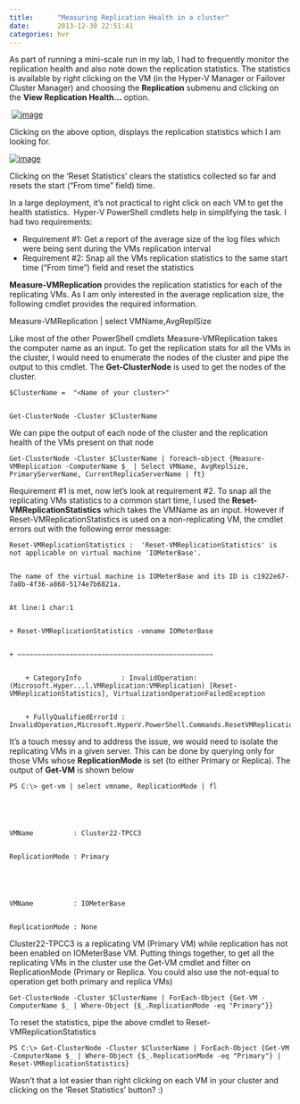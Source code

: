 ```yaml
---
title:      "Measuring Replication Health in a cluster"
date:       2013-12-30 22:51:41
categories: hvr
---
```

As part of running a mini-scale run in my lab, I had to frequently monitor the replication health and also note down the replication statistics. The statistics is available by right clicking on the VM (in the Hyper-V Manager or Failover Cluster Manager) and choosing the **Replication** submenu and clicking on the **View Replication Health…** option.

 [![image](https://msdnshared.blob.core.windows.net/media/TNBlogsFS/prod.evol.blogs.technet.com/CommunityServer.Blogs.Components.WeblogFiles/00/00/00/50/45/metablogapi/image_thumb_715D2FC2.png)](https://msdnshared.blob.core.windows.net/media/TNBlogsFS/prod.evol.blogs.technet.com/CommunityServer.Blogs.Components.WeblogFiles/00/00/00/50/45/metablogapi/image_5F7E0B44.png)

Clicking on the above option, displays the replication statistics which I am looking for. 

[![image](https://msdnshared.blob.core.windows.net/media/TNBlogsFS/prod.evol.blogs.technet.com/CommunityServer.Blogs.Components.WeblogFiles/00/00/00/50/45/metablogapi/image_thumb_7B47428F.png)](https://msdnshared.blob.core.windows.net/media/TNBlogsFS/prod.evol.blogs.technet.com/CommunityServer.Blogs.Components.WeblogFiles/00/00/00/50/45/metablogapi/image_69D45106.png)

Clicking on the ‘Reset Statistics’ clears the statistics collected so far and resets the start (“From time” field) time. 

In a large deployment, it’s not practical to right click on each VM to get the health statistics.  Hyper-V PowerShell cmdlets help in simplifying the task. I had two requirements:

  * Requirement #1: Get a report of the average size of the log files which were being sent during the VMs replication interval 
  * Requirement #2: Snap all the VMs replication statistics to the same start time (“From time”) field and reset the statistics 



**Measure-VMReplication** provides the replication statistics for each of the replicating VMs. As I am only interested in the average replication size, the following cmdlet provides the required information.

Measure-VMReplication | select VMName,AvgReplSize

Like most of the other PowerShell cmdlets Measure-VMReplication takes the computer name as an input. To get the replication stats for all the VMs in the cluster, I would need to enumerate the nodes of the cluster and pipe the output to this cmdlet. The **Get-ClusterNode** is used to get the nodes of the cluster. 
    
    
    $ClusterName =  "<Name of your cluster>"
    
    
    Get-ClusterNode -Cluster $ClusterName

We can pipe the output of each node of the cluster and the replication health of the VMs present on that node
    
    
    Get-ClusterNode -Cluster $ClusterName | foreach-object {Measure-VMReplication -ComputerName $_ | Select VMName, AvgReplSize, PrimaryServerName, CurrentReplicaServerName | ft}

Requirement #1 is met, now let’s look at requirement #2. To snap all the replicating VMs statistics to a common start time, I used the **Reset-VMReplicationStatistics** which takes the VMName as an input. However if Reset-VMReplicationStatistics is used on a non-replicating VM, the cmdlet errors out with the following error message:
    
    
    Reset-VMReplicationStatistics :  'Reset-VMReplicationStatistics' is not applicable on virtual machine 'IOMeterBase'.
    
    
    The name of the virtual machine is IOMeterBase and its ID is c1922e67-7a8b-4f36-a868-5174e7b6821a.
    
    
    At line:1 char:1
    
    
    + Reset-VMReplicationStatistics -vmname IOMeterBase
    
    
    + ~~~~~~~~~~~~~~~~~~~~~~~~~~~~~~~~~~~~~~~~~~~~~~~~~
    
    
        + CategoryInfo          : InvalidOperation: (Microsoft.Hyper...l.VMReplication:VMReplication) [Reset-VMReplicationStatistics], VirtualizationOperationFailedException
    
    
        + FullyQualifiedErrorId : InvalidOperation,Microsoft.HyperV.PowerShell.Commands.ResetVMReplicationStatisticsCommand

It’s a touch messy and to address the issue, we would need to isolate the replicating VMs in a given server. This can be done by querying only for those VMs whose **ReplicationMode** is set (to either Primary or Replica). The output of **Get-VM** is shown below 
    
    
    PS C:\> get-vm | select vmname, ReplicationMode | fl
    
    
     
    
    
    VMName          : Cluster22-TPCC3
    
    
    ReplicationMode : Primary
    
    
     
    
    
    VMName          : IOMeterBase
    
    
    ReplicationMode : None

Cluster22-TPCC3 is a replicating VM (Primary VM) while replication has not been enabled on IOMeterBase VM. Putting things together, to get all the replicating VMs in the cluster use the Get-VM cmdlet and filter on ReplicationMode (Primary or Replica. You could also use the not-equal to operation get both primary and replica VMs)
    
    
    Get-ClusterNode -Cluster $ClusterName | ForEach-Object {Get-VM -ComputerName $_ | Where-Object {$_.ReplicationMode -eq "Primary"}}

To reset the statistics, pipe the above cmdlet to Reset-VMReplicationStatistics
    
    
    PS C:\> Get-ClusterNode -Cluster $ClusterName | ForEach-Object {Get-VM -ComputerName $_ | Where-Object {$_.ReplicationMode -eq "Primary"} | Reset-VMReplicationStatistics}

Wasn’t that a lot easier than right clicking on each VM in your cluster and clicking on the ‘Reset Statistics’ button? :)
